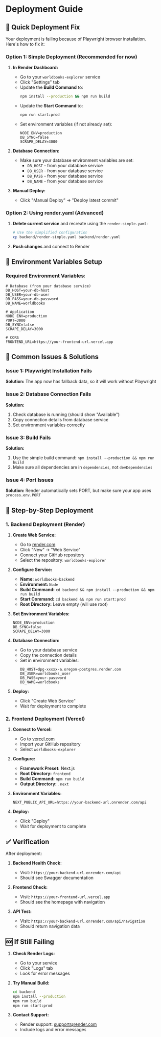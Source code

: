 # Deployment Guide

## 🚀 Quick Deployment Fix

Your deployment is failing because of Playwright browser installation. Here's how to fix it:

### Option 1: Simple Deployment (Recommended for now)

1. **In Render Dashboard:**
   - Go to your `worldbooks-explorer` service
   - Click "Settings" tab
   - Update the **Build Command** to:
     ```bash
     npm install --production && npm run build
     ```
   - Update the **Start Command** to:
     ```bash
     npm run start:prod
     ```
   - Set environment variables (if not already set):
     ```
     NODE_ENV=production
     DB_SYNC=false
     SCRAPE_DELAY=3000
     ```

2. **Database Connection:**
   - Make sure your database environment variables are set:
     - `DB_HOST` - from your database service
     - `DB_USER` - from your database service  
     - `DB_PASS` - from your database service
     - `DB_NAME` - from your database service

3. **Manual Deploy:**
   - Click "Manual Deploy" → "Deploy latest commit"

### Option 2: Using render.yaml (Advanced)

1. **Delete current service** and recreate using the `render-simple.yaml`:
   ```bash
   # Use the simplified configuration
   cp backend/render-simple.yaml backend/render.yaml
   ```

2. **Push changes** and connect to Render

## 🔧 Environment Variables Setup

### Required Environment Variables:

```env
# Database (from your database service)
DB_HOST=your-db-host
DB_USER=your-db-user
DB_PASS=your-db-password
DB_NAME=worldbooks

# Application
NODE_ENV=production
PORT=3000
DB_SYNC=false
SCRAPE_DELAY=3000

# CORS
FRONTEND_URL=https://your-frontend-url.vercel.app
```

## 🐛 Common Issues & Solutions

### Issue 1: Playwright Installation Fails
**Solution:** The app now has fallback data, so it will work without Playwright

### Issue 2: Database Connection Fails
**Solution:** 
1. Check database is running (should show "Available")
2. Copy connection details from database service
3. Set environment variables correctly

### Issue 3: Build Fails
**Solution:**
1. Use the simple build command: `npm install --production && npm run build`
2. Make sure all dependencies are in `dependencies`, not `devDependencies`

### Issue 4: Port Issues
**Solution:** Render automatically sets PORT, but make sure your app uses `process.env.PORT`

## 📝 Step-by-Step Deployment

### 1. Backend Deployment (Render)

1. **Create Web Service:**
   - Go to [render.com](https://render.com)
   - Click "New" → "Web Service"
   - Connect your GitHub repository
   - Select the repository: `worldbooks-explorer`

2. **Configure Service:**
   - **Name:** `worldbooks-backend`
   - **Environment:** `Node`
   - **Build Command:** `cd backend && npm install --production && npm run build`
   - **Start Command:** `cd backend && npm run start:prod`
   - **Root Directory:** Leave empty (will use root)

3. **Set Environment Variables:**
   ```
   NODE_ENV=production
   DB_SYNC=false
   SCRAPE_DELAY=3000
   ```

4. **Database Connection:**
   - Go to your database service
   - Copy the connection details
   - Set in environment variables:
     ```
     DB_HOST=dpg-xxxxx-a.oregon-postgres.render.com
     DB_USER=worldbooks_user
     DB_PASS=your-password
     DB_NAME=worldbooks
     ```

5. **Deploy:**
   - Click "Create Web Service"
   - Wait for deployment to complete

### 2. Frontend Deployment (Vercel)

1. **Connect to Vercel:**
   - Go to [vercel.com](https://vercel.com)
   - Import your GitHub repository
   - Select `worldbooks-explorer`

2. **Configure:**
   - **Framework Preset:** Next.js
   - **Root Directory:** `frontend`
   - **Build Command:** `npm run build`
   - **Output Directory:** `.next`

3. **Environment Variables:**
   ```
   NEXT_PUBLIC_API_URL=https://your-backend-url.onrender.com/api
   ```

4. **Deploy:**
   - Click "Deploy"
   - Wait for deployment to complete

## ✅ Verification

After deployment:

1. **Backend Health Check:**
   - Visit: `https://your-backend-url.onrender.com/api`
   - Should see Swagger documentation

2. **Frontend Check:**
   - Visit: `https://your-frontend-url.vercel.app`
   - Should see the homepage with navigation

3. **API Test:**
   - Visit: `https://your-backend-url.onrender.com/api/navigation`
   - Should return navigation data

## 🆘 If Still Failing

1. **Check Render Logs:**
   - Go to your service
   - Click "Logs" tab
   - Look for error messages

2. **Try Manual Build:**
   ```bash
   cd backend
   npm install --production
   npm run build
   npm run start:prod
   ```

3. **Contact Support:**
   - Render support: support@render.com
   - Include logs and error messages
